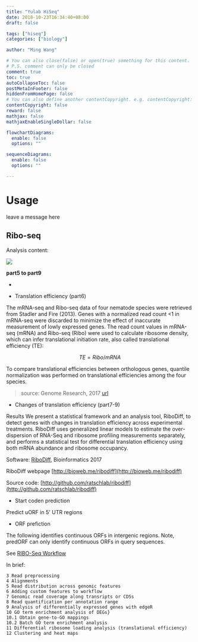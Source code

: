 ```yaml
---
title: "Yulab HiSeq"
date: 2018-10-23T16:34:40+08:00
draft: false

tags: ["hiseq"]
categories: ["biology"]

author: "Ming Wang"

# You can also close(false) or open(true) something for this content.
# P.S. comment can only be closed
comment: true
toc: true
autoCollapseToc: false
postMetaInFooter: false
hiddenFromHomePage: false
# You can also define another contentCopyright. e.g. contentCopyright: "This is another copyright."
contentCopyright: false
reward: false
mathjax: false
mathjaxEnableSingleDollar: false

flowchartDiagrams:
  enable: false
  options: ""

sequenceDiagrams: 
  enable: false
  options: ""

---
```


# Usage

leave a message here






## Ribo-seq

Analysis content:

![](http://159.226.118.232/open/upload/img/yulab_share_config/riboseq-analysis.png)

**part5 to part9**

+ 


+ Translation efficiency (part6)

The mRNA-seq and Ribo-seq data of four nematode species were retrieved from Stadler and Fire (2013). Genes with a normalized read count <1 in mRNA-seq were discarded to minimize the effect of inaccurate measurement of lowly expressed genes. The read count values in mRNA-seq (mRNA) and Ribo-seq (Ribo) were used to calculate ribosome density, which can infer translational initiation rate, also called translational efficiency (TE):

```math

TE = Ribo / mRNA

```

To compare translational efficiencies between orthologous genes, quantile normalization was performed on translational efficiencies among the four species.

> source: Genome Research, 2017 [url](https://genome.cshlp.org/content/27/9/1525)

+ Changes of translation efficiency (part7-9)

Results
We present a statistical framework and an analysis tool, RiboDiff, to detect genes with changes in translation efficiency across experimental treatments. RiboDiff uses generalized linear models to estimate the over-dispersion of RNA-Seq and ribosome profiling measurements separately, and performs a statistical test for differential translation efficiency using both mRNA abundance and ribosome occupancy.

Software: [RiboDiff](https://academic.oup.com/bioinformatics/article/33/1/139/2525694), Bioinformatics 2017

RiboDiff webpage [http://bioweb.me/ribodiff](http://bioweb.me/ribodiff)

Source code: [http://github.com/ratschlab/ribodiff](http://github.com/ratschlab/ribodiff)

+ Start coden prediction

Predict uORF in 5' UTR regions


+ ORF prefiction

The following identifies continuous ORFs in intergenic regions. Note, predORF can only identify continuous ORFs in query sequences.

See [RIBO-Seq Workflow](http://girke.bioinformatics.ucr.edu/systemPipeR/pages/mydoc/systemPipeRIBOseq.html)


In brief:

```
3 Read preprocessing
4 Alignments
5 Read distribution across genomic features
6 Adding custom features to workflow
7 Genomic read coverage along transripts or CDSs
8 Read quantification per annotation range
9 Analysis of differentially expressed genes with edgeR
10 GO term enrichment analysis of DEGs}
10.1 Obtain gene-to-GO mappings
10.2 Batch GO term enrichment analysis
11 Differential ribosome loading analysis (translational efficiency)
12 Clustering and heat maps
```
